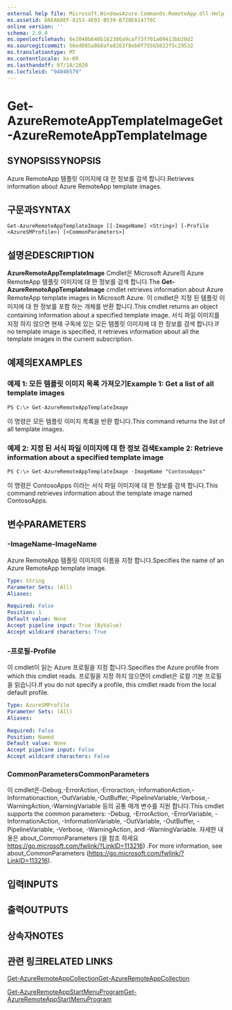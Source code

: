 ```yaml
---
external help file: Microsoft.WindowsAzure.Commands.RemoteApp.dll-Help.xml
ms.assetid: DAEA68EF-8153-4E03-B539-B720EA14776C
online version: ''
schema: 2.0.0
ms.openlocfilehash: 6e2040b648b162386a9caf73f701a09413bb20d2
ms.sourcegitcommit: 56ed085a868afa8263f8eb0f755b5822f5c29532
ms.translationtype: MT
ms.contentlocale: ko-KR
ms.lasthandoff: 07/18/2020
ms.locfileid: "94046579"
---
```

# <span data-ttu-id="c38d3-101">Get-AzureRemoteAppTemplateImage</span><span class="sxs-lookup"><span data-stu-id="c38d3-101">Get-AzureRemoteAppTemplateImage</span></span>

## <span data-ttu-id="c38d3-102">SYNOPSIS</span><span class="sxs-lookup"><span data-stu-id="c38d3-102">SYNOPSIS</span></span>
<span data-ttu-id="c38d3-103">Azure RemoteApp 템플릿 이미지에 대 한 정보를 검색 합니다.</span><span class="sxs-lookup"><span data-stu-id="c38d3-103">Retrieves information about Azure RemoteApp template images.</span></span>

## <span data-ttu-id="c38d3-104">구문과</span><span class="sxs-lookup"><span data-stu-id="c38d3-104">SYNTAX</span></span>

```
Get-AzureRemoteAppTemplateImage [[-ImageName] <String>] [-Profile <AzureSMProfile>] [<CommonParameters>]
```

## <span data-ttu-id="c38d3-105">설명은</span><span class="sxs-lookup"><span data-stu-id="c38d3-105">DESCRIPTION</span></span>
<span data-ttu-id="c38d3-106">**AzureRemoteAppTemplateImage** Cmdlet은 Microsoft Azure의 Azure RemoteApp 템플릿 이미지에 대 한 정보를 검색 합니다.</span><span class="sxs-lookup"><span data-stu-id="c38d3-106">The **Get-AzureRemoteAppTemplateImage** cmdlet retrieves information about Azure RemoteApp template images in Microsoft Azure.</span></span>
<span data-ttu-id="c38d3-107">이 cmdlet은 지정 된 템플릿 이미지에 대 한 정보를 포함 하는 개체를 반환 합니다.</span><span class="sxs-lookup"><span data-stu-id="c38d3-107">This cmdlet returns an object containing information about a specified template image.</span></span>
<span data-ttu-id="c38d3-108">서식 파일 이미지를 지정 하지 않으면 현재 구독에 있는 모든 템플릿 이미지에 대 한 정보를 검색 합니다.</span><span class="sxs-lookup"><span data-stu-id="c38d3-108">If no template image is specified, it retrieves information about all the template images in the current subscription.</span></span>

## <span data-ttu-id="c38d3-109">예제의</span><span class="sxs-lookup"><span data-stu-id="c38d3-109">EXAMPLES</span></span>

### <span data-ttu-id="c38d3-110">예제 1: 모든 템플릿 이미지 목록 가져오기</span><span class="sxs-lookup"><span data-stu-id="c38d3-110">Example 1: Get a list of all template images</span></span>
```
PS C:\> Get-AzureRemoteAppTemplateImage
```

<span data-ttu-id="c38d3-111">이 명령은 모든 템플릿 이미지 목록을 반환 합니다.</span><span class="sxs-lookup"><span data-stu-id="c38d3-111">This command returns the list of all template images.</span></span>

### <span data-ttu-id="c38d3-112">예제 2: 지정 된 서식 파일 이미지에 대 한 정보 검색</span><span class="sxs-lookup"><span data-stu-id="c38d3-112">Example 2: Retrieve information about a specified template image</span></span>
```
PS C:\> Get-AzureRemoteAppTemplateImage -ImageName "ContosoApps"
```

<span data-ttu-id="c38d3-113">이 명령은 ContosoApps 이라는 서식 파일 이미지에 대 한 정보를 검색 합니다.</span><span class="sxs-lookup"><span data-stu-id="c38d3-113">This command retrieves information about the template image named ContosoApps.</span></span>

## <span data-ttu-id="c38d3-114">변수</span><span class="sxs-lookup"><span data-stu-id="c38d3-114">PARAMETERS</span></span>

### <span data-ttu-id="c38d3-115">-ImageName</span><span class="sxs-lookup"><span data-stu-id="c38d3-115">-ImageName</span></span>
<span data-ttu-id="c38d3-116">Azure RemoteApp 템플릿 이미지의 이름을 지정 합니다.</span><span class="sxs-lookup"><span data-stu-id="c38d3-116">Specifies the name of an Azure RemoteApp template image.</span></span>

```yaml
Type: String
Parameter Sets: (All)
Aliases: 

Required: False
Position: 1
Default value: None
Accept pipeline input: True (ByValue)
Accept wildcard characters: True
```

### <span data-ttu-id="c38d3-117">-프로필</span><span class="sxs-lookup"><span data-stu-id="c38d3-117">-Profile</span></span>
<span data-ttu-id="c38d3-118">이 cmdlet이 읽는 Azure 프로필을 지정 합니다.</span><span class="sxs-lookup"><span data-stu-id="c38d3-118">Specifies the Azure profile from which this cmdlet reads.</span></span>
<span data-ttu-id="c38d3-119">프로필을 지정 하지 않으면이 cmdlet은 로컬 기본 프로필을 읽습니다.</span><span class="sxs-lookup"><span data-stu-id="c38d3-119">If you do not specify a profile, this cmdlet reads from the local default profile.</span></span>

```yaml
Type: AzureSMProfile
Parameter Sets: (All)
Aliases: 

Required: False
Position: Named
Default value: None
Accept pipeline input: False
Accept wildcard characters: False
```

### <span data-ttu-id="c38d3-120">CommonParameters</span><span class="sxs-lookup"><span data-stu-id="c38d3-120">CommonParameters</span></span>
<span data-ttu-id="c38d3-121">이 cmdlet은-Debug,-ErrorAction,-Erroraction,-InformationAction,-Informationaction,-OutVariable,-OutBuffer,-PipelineVariable,-Verbose,-WarningAction,-WarningVariable 등의 공통 매개 변수를 지원 합니다.</span><span class="sxs-lookup"><span data-stu-id="c38d3-121">This cmdlet supports the common parameters: -Debug, -ErrorAction, -ErrorVariable, -InformationAction, -InformationVariable, -OutVariable, -OutBuffer, -PipelineVariable, -Verbose, -WarningAction, and -WarningVariable.</span></span> <span data-ttu-id="c38d3-122">자세한 내용은 about_CommonParameters (을 참조 하세요 https://go.microsoft.com/fwlink/?LinkID=113216) .</span><span class="sxs-lookup"><span data-stu-id="c38d3-122">For more information, see about_CommonParameters (https://go.microsoft.com/fwlink/?LinkID=113216).</span></span>

## <span data-ttu-id="c38d3-123">입력</span><span class="sxs-lookup"><span data-stu-id="c38d3-123">INPUTS</span></span>

## <span data-ttu-id="c38d3-124">출력</span><span class="sxs-lookup"><span data-stu-id="c38d3-124">OUTPUTS</span></span>

## <span data-ttu-id="c38d3-125">상속자</span><span class="sxs-lookup"><span data-stu-id="c38d3-125">NOTES</span></span>

## <span data-ttu-id="c38d3-126">관련 링크</span><span class="sxs-lookup"><span data-stu-id="c38d3-126">RELATED LINKS</span></span>

[<span data-ttu-id="c38d3-127">Get-AzureRemoteAppCollection</span><span class="sxs-lookup"><span data-stu-id="c38d3-127">Get-AzureRemoteAppCollection</span></span>](./Get-AzureRemoteAppCollection.md)

[<span data-ttu-id="c38d3-128">Get-AzureRemoteAppStartMenuProgram</span><span class="sxs-lookup"><span data-stu-id="c38d3-128">Get-AzureRemoteAppStartMenuProgram</span></span>](./Get-AzureRemoteAppStartMenuProgram.md)


